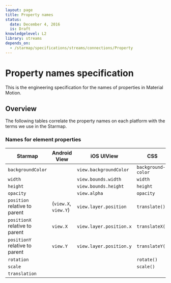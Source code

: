 ```yaml
---
layout: page
title: Property names
status:
  date: December 4, 2016
  is: Draft
knowledgelevel: L2
library: streams
depends_on:
  - /starmap/specifications/streams/connections/Property
---
```


# Property names specification

This is the engineering specification for the names of properties in Material Motion.

## Overview

The following tables correlate the property names on each platform with the terms we use in the
Starmap.

### Names for element properties

| Starmap                        | Android View         | iOS UIView              | CSS                |
|--------------------------------|----------------------|-------------------------|--------------------|
| `backgroundColor`              |                      | `view.backgroundColor`  | `background-color` |
| `width`                        |                      | `view.bounds.width`     | `width`            |
| `height`                       |                      | `view.bounds.height`    | `height`           |
| `opacity`                      |                      | `view.alpha`            | `opacity`          |
| `position` relative to parent  | (`view.X`, `view.Y`) | `view.layer.position`   | `translate()`      |
| `positionX` relative to parent | `view.X`             | `view.layer.position.x` | `translateX()`     |
| `positionY` relative to parent | `view.Y`             | `view.layer.position.y` | `translateY()`     |
| `rotation`                     |                      |                         | `rotate()`         |
| `scale`                        |                      |                         | `scale()`          |
| `translation`                  |                      |                         |                    |
